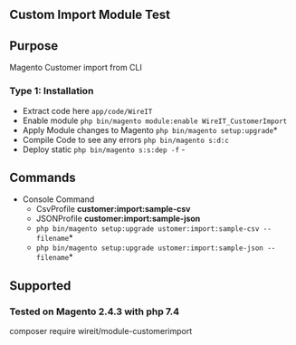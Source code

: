 ## Custom Import Module Test
## Purpose
Magento Customer import from CLI

### Type 1: Installation

 - Extract code here `app/code/WireIT`
 - Enable module `php bin/magento module:enable WireIT_CustomerImport` 
 - Apply Module changes to Magento `php bin/magento setup:upgrade`\*
 - Compile Code to see any errors `php bin/magento s:d:c`
 - Deploy static `php bin/magento s:s:dep -f` - 

## Commands

 - Console Command
    - CsvProfile  **customer:import:sample-csv**
    - JSONProfile **customer:import:sample-json**
    - `php bin/magento setup:upgrade ustomer:import:sample-csv --filename`\*
    - `php bin/magento setup:upgrade ustomer:import:sample-json --filename`\*


## Supported
### Tested on Magento 2.4.3 with php 7.4

composer require wireit/module-customerimport
